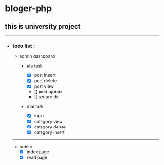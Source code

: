 # bloger-php
## this is university project

****
- ### todo list :
	- admin dashboard
		- ala task
			- [x] post insert
			- [x] post delete
			- [x] post view
			- [] post update
			- [] secure dir

		- mai task
			- [x] login
			- [x] category view
			- [x] category delete
			- [x] category insert

	****


	- public
		- [x] index page
		- [x] read page